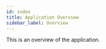 ```yaml
---
id: index
title: Application Overview
sidebar_label: Overview
---
```


This is an overview of the application. 
